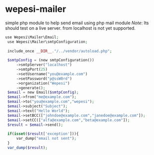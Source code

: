 # wepesi-mailer
simple php module to help send email using php mail module
_Note_: Its should test on a live server. from localhost is not yet supported.

```php
use Wepesi\Mailer\Email; 
 use Wepesi\Mailer\smtpConfiguration; 
  
 include_once __DIR__."/../vendor/autoload.php"; 
  
 $smtpConfig = (new smtpConfiguration()) 
     ->smtpServer("localhost") 
     ->smtpPort(25) 
     ->setUsername("you@example.com") 
     ->setPassword("p@ssW0rd") 
     ->organization("Wepesi") 
     ->generate(); 
 $email = new Email($smtpConfig); 
 $email->from("me@example.com"); 
 $email->to("you@example.com","wepesi"); 
 $email->subject("Subject"); 
 $email->text("Hello World"); 
 $email->setBCC(["johndoe@example.com","janedoe@example.com"]); 
 $email->setCC(["alfa@example.com","beta@example.com"]); 
 $result = $email->send(); 
  
 if(isset($result['exception'])){ 
     var_dump("email not sent"); 
 } 
 var_dump($result);
```